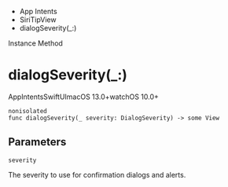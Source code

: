 

- App Intents
- SiriTipView
-  dialogSeverity(\_:) 

Instance Method

# dialogSeverity(\_:)

AppIntentsSwiftUImacOS 13.0+watchOS 10.0+

``` source
nonisolated
func dialogSeverity(_ severity: DialogSeverity) -> some View
```

## Parameters 

`severity`  

The severity to use for confirmation dialogs and alerts.

